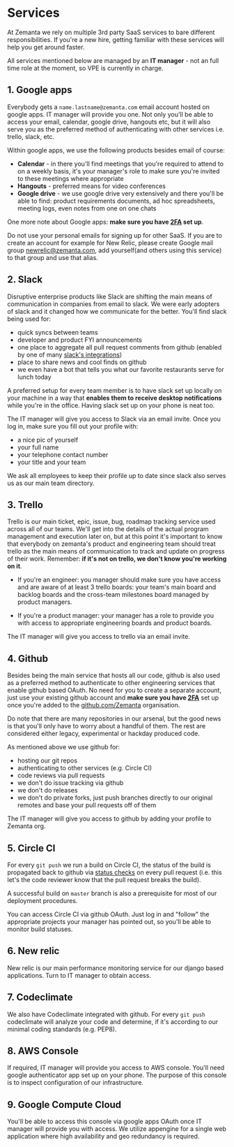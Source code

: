 # Services

At Zemanta we rely on multiple 3rd party SaaS services to bare different responsibilities. If you're a new hire, getting familiar with these services will help you get around faster. 

All services mentioned below are managed by an **IT manager** - not an full time role at the moment, so VPE is currently in charge.


## 1. Google apps

Everybody gets a `name.lastname@zemanta.com` email account hosted on google apps. IT manager will provide you one. Not only you'll be able to access your email, calendar, google drive, hangouts etc, but it will also serve you as the preferred method of authenticating with other services i.e. trello, slack, etc.

Within google apps, we use the following products besides email of course:

* **Calendar** - in there you'll find meetings that you're required to attend to on a weekly basis, it's your manager's role to make sure you're invited to these meetings where appropriate
* **Hangouts** - preferred means for video conferences
* **Google drive** - we use google drive very extensively and there you'll be able to find: product requirements documents, ad hoc spreadsheets, meeting logs, even notes from one on one chats

One more note about Google apps: **make sure you have [2FA](https://www.google.com/landing/2step/) set up**.

Do not use your personal emails for signing up for other SaaS. If you are to create an account for example for New Relic, please create Google mail group newrelic@zemanta.com, add yourself(and others using this service) to that group and use that alias.

## 2. Slack

Disruptive enterprise products like Slack are shifting the main means of communication in companies from email to slack. We were early adopters of slack and it changed how we communicate for the better. You'll find slack being used for:

* quick syncs between teams
* developer and product FYI announcements
* one place to aggregate all pull request comments from github (enabled by one of many [slack's integrations](https://slack.com/apps))
* place to share news and cool finds on github
* we even have a bot that tells you what our favorite restaurants serve for lunch today

A preferred setup for every team member is to have slack set up locally on your machine in a way that **enables them to receive desktop notifications** while you're in the office. Having slack set up on your phone is neat too.

The IT manager will give you access to Slack via an email invite. Once you log in, make sure you fill out your profile with:

* a nice pic of yourself
* your full name
* your telephone contact number
* your title and your team

We ask all employees to keep their profile up to date since slack also serves us as our main team directory.

## 3. Trello

Trello is our main ticket, epic, issue, bug, roadmap tracking service used across all of our teams. We'll get into the details of the actual program management and execution later on, but at this point it's important to know that everybody on zemanta's product and engineering team should treat trello as the main means of communication to track and update on progress of their work. Remember: **if it's not on trello, we don't know you're working on it**.

* If you're an engineer: you manager should make sure you have access and are aware of at least 3 trello boards: your team's main board and backlog boards and the cross-team milestones board managed by product managers.

* If you're a product manager: your manager has a role to provide you with access to appropriate engineering boards and product boards.


The IT manager will give you access to trello via an email invite.

## 4. Github

Besides being the main service that hosts all our code, github is also used as a preferred method to authenticate to other engineering services that enable github based OAuth. No need for you to create a separate account, just use your existing github account and **make sure you have [2FA](https://help.github.com/articles/about-two-factor-authentication/)** set up once you're added to the [github.com/Zemanta](https://github.com/Zemanta) organisation.

Do note that there are many repositories in our arsenal, but the good news is that you'll only have to worry about a handful of them. The rest are considered either legacy, experimental or hackday produced code.

As mentioned above we use github for:

* hosting our git repos
* authenticating to other services (e.g. Circle CI)
* code reviews via pull requests
* we don't do issue tracking via github
* we don't do releases
* we don't do private forks, just push branches directly to our original remotes and base your pull requests off of them

The IT manager will give you access to github by adding your profile to Zemanta org.

## 5. Circle CI

For every `git push` we run a build on Circle CI, the status of the build is propagated back to github via [status checks](https://github.com/blog/1935-see-results-from-all-pull-request-status-checks) on every pull request (i.e. this let's the code reviewer know that the pull request breaks the build).

A successful build on `master` branch is also a prerequisite for most of our deployment procedures.

You can access Circle CI via github OAuth. Just log in and "follow" the appropriate projects your manager has pointed out, so you'll be able to monitor build statuses.

## 6. New relic

New relic is our main performance monitoring service for our django based applications. Turn to IT manager to obtain access.

## 7. Codeclimate

We also have Codeclimate integrated with github. For every `git push` codeclimate will analyze your code and determine, if it's according to our minimal coding standards (e.g. PEP8).

## 8. AWS Console

If required, IT manager will provide you access to AWS console. You'll need google authenticator app set up on your phone. The purpose of this console is to inspect configuration of our infrastructure.

## 9. Google Compute Cloud

You'll be able to access this console via google apps OAuth once IT manager will provide you with access. We utilize appengine for a single web application where high availability and geo redundancy is required.
